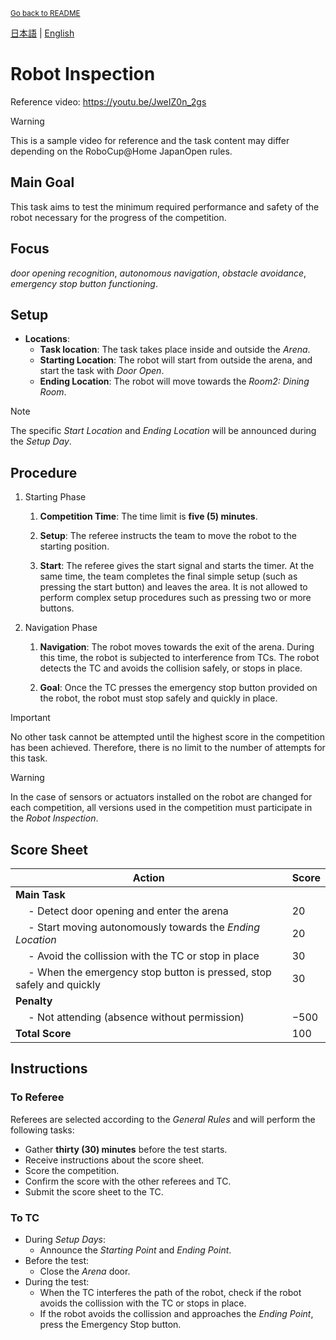 <sub>[Go back to README](../../README_en.md)</sub>

[日本語](./ri_ja.md) | [English](./ri_en.md)

# Robot Inspection

Reference video: https://youtu.be/JweIZ0n_2gs

> [!WARNING]
> This is a sample video for reference and the task content may differ depending on the RoboCup@Home JapanOpen rules.


## Main Goal

This task aims to test the minimum required performance and safety of the robot necessary for the progress of the competition.


## Focus

*door opening recognition*, *autonomous navigation*, *obstacle avoidance*, *emergency stop button functioning*.


## Setup

- **Locations**: 
  - **Task location**: The task takes place inside and outside the *Arena*.
  - **Starting Location**: The robot will start from outside the arena, and start the task with *Door Open*.
  - **Ending Location**: The robot will move towards the *Room2: Dining Room*.

> [!NOTE]
> The specific *Start Location* and *Ending Location* will be announced during the *Setup Day*.


## Procedure

1. Starting Phase

    1. **Competition Time**: The time limit is **five (5) minutes**.

    1. **Setup**: The referee instructs the team to move the robot to the starting position.

    1. **Start**: The referee gives the start signal and starts the timer.
    At the same time, the team completes the final simple setup (such as pressing the start button) and leaves the area.
    It is not allowed to perform complex setup procedures such as pressing two or more buttons.

1. Navigation Phase

    1. **Navigation**: The robot moves towards the exit of the arena.
    During this time, the robot is subjected to interference from TCs.
    The robot detects the TC and avoids the collision safely, or stops in place.

    1. **Goal**: Once the TC presses the emergency stop button provided on the robot, the robot must stop safely and quickly in place.

> [!IMPORTANT]
> No other task cannot be attempted until the highest score in the competition has been achieved.
Therefore, there is no limit to the number of attempts for this task.

> [!WARNING]
> In the case of sensors or actuators installed on the robot are changed for each competition, all versions used in the competition must participate in the *Robot Inspection*.


## Score Sheet

| Action | Score |
| ------ | ----- |
| **Main Task**                                                               |  |
| &emsp; - Detect door opening and enter the arena                            | $20$ |
| &emsp; - Start moving autonomously towards the *Ending Location*            | $20$ |
| &emsp; - Avoid the collission with the TC or stop in place                  | $30$ |
| &emsp; - When the emergency stop button is pressed, stop safely and quickly | $30$ |
| **Penalty**                                                                 |  |
| &emsp; - Not attending (absence without permission)                         | $-500$ |
| **Total Score**                                                             | $100$ |


## Instructions

### To Referee

Referees are selected according to the *General Rules* and will perform the following tasks:

- Gather **thirty (30) minutes** before the test starts.
- Receive instructions about the score sheet.
- Score the competition.
- Confirm the score with the other referees and TC.
- Submit the score sheet to the TC.

### To TC

- During *Setup Days*:
  - Announce the *Starting Point* and *Ending Point*.
- Before the test:
  - Close the *Arena* door.
- During the test:
   - When the TC interferes the path of the robot, check if the robot avoids the collission with the TC or stops in place.
   - If the robot avoids the collission and approaches the *Ending Point*, press the Emergency Stop button.
